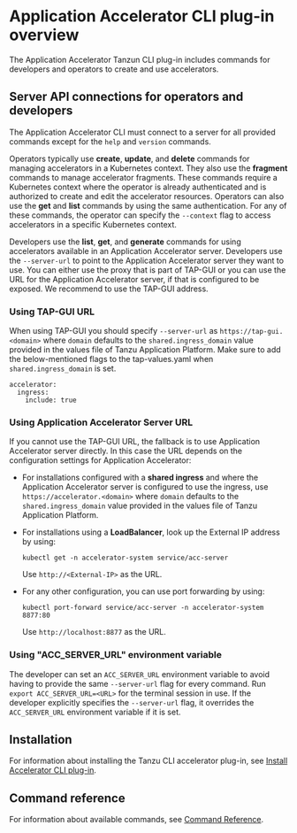 # Application Accelerator CLI plug-in overview

The Application Accelerator Tanzun CLI plug-in includes commands for developers and operators to create and use accelerators.

## <a id="server-api-connections"></a>Server API connections for operators and developers

The Application Accelerator CLI must connect to a server for all provided commands except for the `help` and `version` commands.

Operators typically use **create**, **update**, and **delete** commands for managing accelerators in a Kubernetes context.
They also use the **fragment** commands to manage accelerator fragments.
These commands require a Kubernetes context where the operator is already authenticated and is authorized to create and edit the accelerator resources.
Operators can also use the **get** and **list** commands by using the same authentication.
For any of these commands, the operator can specify the `--context` flag to access accelerators in a specific Kubernetes context.

Developers use the **list**, **get**, and **generate** commands for using accelerators
available in an Application Accelerator server.
Developers use the `--server-url` to point to the Application Accelerator server they want to use.
You can either use the proxy that is part of TAP-GUI or you can use the URL for the Application Accelerator server, if that is configured to be exposed. We recommend to use the TAP-GUI address.

### <a id="server-api-tap-gui"></a>Using TAP-GUI URL

When using TAP-GUI you should specify `--server-url` as `https://tap-gui.<domain>` where `domain` defaults to the `shared.ingress_domain` value provided in the values file of Tanzu Application Platform.
Make sure to add the below-mentioned flags to the tap-values.yaml when `shared.ingress_domain` is set.


    accelerator:
      ingress:
        include: true 
    

### <a id="server-api-acc-server"></a>Using Application Accelerator Server URL

If you cannot use the TAP-GUI URL, the fallback is to use Application Accelerator server directly. In this case the URL depends on the configuration settings for Application Accelerator:

- For installations configured with a **shared ingress** and where the Application Accelerator server is configured to use the ingress, use `https://accelerator.<domain>` where `domain` defaults to the `shared.ingress_domain` value provided in the values file of Tanzu Application Platform.
- For installations using a **LoadBalancer**, look up the External IP address by using:

    ```
    kubectl get -n accelerator-system service/acc-server
    ```

    Use `http://<External-IP>` as the URL.
- For any other configuration, you can use port forwarding by using:

    ```
    kubectl port-forward service/acc-server -n accelerator-system 8877:80
    ```

    Use `http://localhost:8877` as the URL.

### <a id="server-api-env-var"></a>Using "ACC_SERVER_URL" environment variable

The developer can set an `ACC_SERVER_URL` environment variable to avoid having to provide the same `--server-url` flag for every command.
Run `export ACC_SERVER_URL=<URL>` for the terminal session in use.
If the developer explicitly specifies the `--server-url` flag, it overrides the `ACC_SERVER_URL` environment variable if it is set.

## <a id="installation"></a>Installation

For information about installing the Tanzu CLI accelerator plug-in, see [Install Accelerator CLI plug-in](install-accelerator-cli.md).

## <a id='command-reference'></a>Command reference

For information about available commands, see [Command Reference](command-reference/tanzu_accelerator.md).
